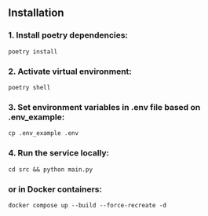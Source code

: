 ## Installation
### 1. Install poetry dependencies:
```shell
poetry install
```

### 2. Activate virtual environment:
```shell
poetry shell
```

### 3. Set environment variables in .env file based on .env_example:

```shell
cp .env_example .env
```

###  4. Run the service locally:

```shell
cd src && python main.py
```

### or in Docker containers:
```shell
docker compose up --build --force-recreate -d
```

